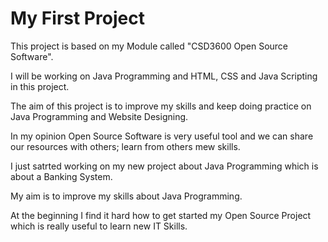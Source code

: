 # My First Project

This project is based on my Module called "CSD3600 Open Source Software".

I will be working on Java Programming and HTML, CSS and Java Scripting in this project. 

The aim of this project is to improve my skills and keep doing practice on Java Programming and Website Designing. 

In my opinion Open Source Software is very useful tool and we can share our resources with others; learn from others mew skills.

I just satrted working on my new project about Java Programming which is about a Banking System.

My aim is to improve my skills about Java Programming. 

At the beginning I find it hard how to get started my Open Source Project which is really useful to learn new IT Skills. 
